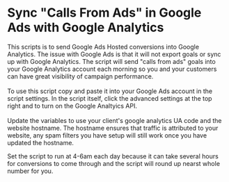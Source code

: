 # Sync "Calls From Ads" in Google Ads with Google Analytics

This scripts is to send Google Ads Hosted conversions into Google Analytics.
The issue with Google Ads is that it will not export goals or sync up with Google Analytics.
The script will send "calls from ads" goals into your Google Analytics account each morning so you and your customers can have great visibility of campaign performance. <br>
<br>
To use this script copy and paste it into your Google Ads account in the script settings. In the script itself, click the advanced settings at the top right and to turn on the Google Analtyics API. <br><br>
Update the variables to use your client's google analytics UA code and the website hostname. The hostname ensures that traffic is attributed to your website, any spam filters you have setup will still work once you have updated the hostname. <br>

Set the script to run at 4-6am each day because it can take several hours for conversions to come through and the script will round up nearst whole number for you.
